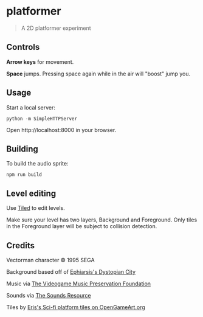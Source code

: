 # platformer
> A 2D platformer experiment

## Controls

**Arrow keys** for movement.

**Space** jumps. Pressing space again while in the air will "boost" jump you.

## Usage

Start a local server:

```
python -m SimpleHTTPServer
```

Open http://localhost:8000 in your browser.

## Building

To build the audio sprite:

```
npm run build
```

## Level editing

Use [Tiled](http://www.mapeditor.org) to edit levels.

Make sure your level has two layers, Background and Foreground. Only tiles in the Foreground layer will be subject to collision detection.

## Credits

Vectorman character &copy; 1995 SEGA 

Background based off of [Ephiarsis's Dystopian City](http://www.conceptart.org/forums/showthread.php/230307-Dystopian-City)

Music via [The Videogame Music Preservation Foundation](http://www.vgmpf.com/Wiki/index.php?title=Vectorman_(GEN))

Sounds via [The Sounds Resource](http://www.sounds-resource.com/genesis_32x_scd/vectorman/sound/114/)

Tiles by [Eris's Sci-fi platform tiles on OpenGameArt.org](http://opengameart.org/content/sci-fi-platform-tiles)
